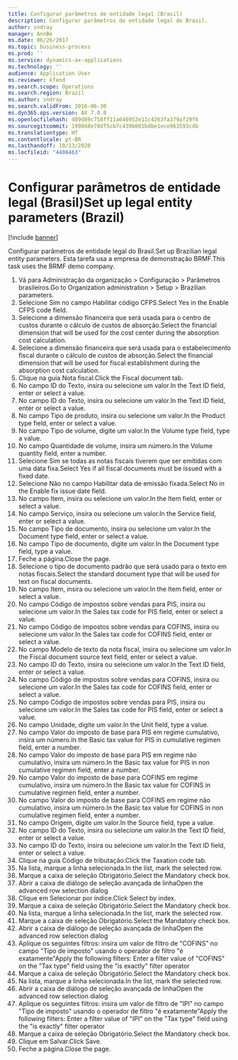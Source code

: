 ```yaml
---
title: Configurar parâmetros de entidade legal (Brasil)
description: Configurar parâmetros de entidade legal do Brasil.
author: sndray
manager: AnnBe
ms.date: 06/26/2017
ms.topic: business-process
ms.prod: ''
ms.service: dynamics-ax-applications
ms.technology: ''
audience: Application User
ms.reviewer: kfend
ms.search.scope: Operations
ms.search.region: Brazil
ms.author: sndray
ms.search.validFrom: 2016-06-30
ms.dyn365.ops.version: AX 7.0.0
ms.openlocfilehash: d89d89c758ff11a646952e11c4263fa379af29f6
ms.sourcegitcommit: 199848e78df5cb7c439b001bdbe1ece963593cdb
ms.translationtype: HT
ms.contentlocale: pt-BR
ms.lasthandoff: 10/13/2020
ms.locfileid: "4408463"
---
```

# <a name="set-up-legal-entity-parameters-brazil"></a><span data-ttu-id="884a5-103">Configurar parâmetros de entidade legal (Brasil)</span><span class="sxs-lookup"><span data-stu-id="884a5-103">Set up legal entity parameters (Brazil)</span></span>

[!include [banner](../../includes/banner.md)]

<span data-ttu-id="884a5-104">Configurar parâmetros de entidade legal do Brasil.</span><span class="sxs-lookup"><span data-stu-id="884a5-104">Set up Brazilian legal entity parameters.</span></span> <span data-ttu-id="884a5-105">Esta tarefa usa a empresa de demonstração BRMF.</span><span class="sxs-lookup"><span data-stu-id="884a5-105">This task uses the BRMF demo company.</span></span>

1. <span data-ttu-id="884a5-106">Vá para Administração da organização > Configuração > Parâmetros brasileiros.</span><span class="sxs-lookup"><span data-stu-id="884a5-106">Go to Organization administration > Setup > Brazilian parameters.</span></span>
2. <span data-ttu-id="884a5-107">Selecione Sim no campo Habilitar código CFPS.</span><span class="sxs-lookup"><span data-stu-id="884a5-107">Select Yes in the Enable CFPS code field.</span></span>
3. <span data-ttu-id="884a5-108">Selecione a dimensão financeira que será usada para o centro de custos durante o cálculo de custos de absorção.</span><span class="sxs-lookup"><span data-stu-id="884a5-108">Select the financial dimension that will be used for the cost center during the absorption cost calculation.</span></span>
4. <span data-ttu-id="884a5-109">Selecione a dimensão financeira que será usada para o estabelecimento fiscal durante o cálculo de custos de absorção.</span><span class="sxs-lookup"><span data-stu-id="884a5-109">Select the financial dimension that will be used for fiscal establishment during the absorption cost calculation.</span></span>
5. <span data-ttu-id="884a5-110">Clique na guia Nota fiscal.</span><span class="sxs-lookup"><span data-stu-id="884a5-110">Click the Fiscal document tab.</span></span>
6. <span data-ttu-id="884a5-111">No campo ID do Texto, insira ou selecione um valor.</span><span class="sxs-lookup"><span data-stu-id="884a5-111">In the Text ID field, enter or select a value.</span></span>
7. <span data-ttu-id="884a5-112">No campo ID do Texto, insira ou selecione um valor.</span><span class="sxs-lookup"><span data-stu-id="884a5-112">In the Text ID field, enter or select a value.</span></span>
8. <span data-ttu-id="884a5-113">No campo Tipo de produto, insira ou selecione um valor.</span><span class="sxs-lookup"><span data-stu-id="884a5-113">In the Product type field, enter or select a value.</span></span>
9. <span data-ttu-id="884a5-114">No campo Tipo de volume, digite um valor.</span><span class="sxs-lookup"><span data-stu-id="884a5-114">In the Volume type field, type a value.</span></span>
10. <span data-ttu-id="884a5-115">No campo Quantidade de volume, insira um número.</span><span class="sxs-lookup"><span data-stu-id="884a5-115">In the Volume quantity field, enter a number.</span></span>
11. <span data-ttu-id="884a5-116">Selecione Sim se todas as notas fiscais tiverem que ser emitidas com uma data fixa.</span><span class="sxs-lookup"><span data-stu-id="884a5-116">Select Yes if all fiscal documents must be issued with a fixed date.</span></span>
12. <span data-ttu-id="884a5-117">Selecione Não no campo Habilitar data de emissão fixada.</span><span class="sxs-lookup"><span data-stu-id="884a5-117">Select No in the Enable fix issue date field.</span></span>
13. <span data-ttu-id="884a5-118">No campo Item, insira ou selecione um valor.</span><span class="sxs-lookup"><span data-stu-id="884a5-118">In the Item field, enter or select a value.</span></span>
14. <span data-ttu-id="884a5-119">No campo Serviço, insira ou selecione um valor.</span><span class="sxs-lookup"><span data-stu-id="884a5-119">In the Service field, enter or select a value.</span></span>
15. <span data-ttu-id="884a5-120">No campo Tipo de documento, insira ou selecione um valor.</span><span class="sxs-lookup"><span data-stu-id="884a5-120">In the Document type field, enter or select a value.</span></span>
16. <span data-ttu-id="884a5-121">No campo Tipo de documento, digite um valor.</span><span class="sxs-lookup"><span data-stu-id="884a5-121">In the Document type field, type a value.</span></span>
17. <span data-ttu-id="884a5-122">Feche a página.</span><span class="sxs-lookup"><span data-stu-id="884a5-122">Close the page.</span></span>
18. <span data-ttu-id="884a5-123">Selecione o tipo de documento padrão que será usado para o texto em notas fiscais.</span><span class="sxs-lookup"><span data-stu-id="884a5-123">Select the standard document type that will be used for text on fiscal documents.</span></span>
19. <span data-ttu-id="884a5-124">No campo Item, insira ou selecione um valor.</span><span class="sxs-lookup"><span data-stu-id="884a5-124">In the Item field, enter or select a value.</span></span>
20. <span data-ttu-id="884a5-125">No campo Código de impostos sobre vendas para PIS, insira ou selecione um valor.</span><span class="sxs-lookup"><span data-stu-id="884a5-125">In the Sales tax code for PIS field, enter or select a value.</span></span>
21. <span data-ttu-id="884a5-126">No campo Código de impostos sobre vendas para COFINS, insira ou selecione um valor.</span><span class="sxs-lookup"><span data-stu-id="884a5-126">In the Sales tax code for COFINS field, enter or select a value.</span></span>
22. <span data-ttu-id="884a5-127">No campo Modelo de texto da nota fiscal, insira ou selecione um valor.</span><span class="sxs-lookup"><span data-stu-id="884a5-127">In the Fiscal document source text field, enter or select a value.</span></span>
23. <span data-ttu-id="884a5-128">No campo ID do Texto, insira ou selecione um valor.</span><span class="sxs-lookup"><span data-stu-id="884a5-128">In the Text ID field, enter or select a value.</span></span>
24. <span data-ttu-id="884a5-129">No campo Código de impostos sobre vendas para COFINS, insira ou selecione um valor.</span><span class="sxs-lookup"><span data-stu-id="884a5-129">In the Sales tax code for COFINS field, enter or select a value.</span></span>
25. <span data-ttu-id="884a5-130">No campo Código de impostos sobre vendas para PIS, insira ou selecione um valor.</span><span class="sxs-lookup"><span data-stu-id="884a5-130">In the Sales tax code for PIS field, enter or select a value.</span></span>
26. <span data-ttu-id="884a5-131">No campo Unidade, digite um valor.</span><span class="sxs-lookup"><span data-stu-id="884a5-131">In the Unit field, type a value.</span></span>
27. <span data-ttu-id="884a5-132">No campo Valor do imposto de base para PIS em regime cumulativo, insira um número.</span><span class="sxs-lookup"><span data-stu-id="884a5-132">In the Basic tax value for PIS in cumulative regimen field, enter a number.</span></span>
28. <span data-ttu-id="884a5-133">No campo Valor do imposto de base para PIS em regime não cumulativo, insira um número.</span><span class="sxs-lookup"><span data-stu-id="884a5-133">In the Basic tax value for PIS in non cumulative regimen field, enter a number.</span></span>
29. <span data-ttu-id="884a5-134">No campo Valor do imposto de base para COFINS em regime cumulativo, insira um número.</span><span class="sxs-lookup"><span data-stu-id="884a5-134">In the Basic tax value for COFINS in cumulative regimen field, enter a number.</span></span>
30. <span data-ttu-id="884a5-135">No campo Valor do imposto de base para COFINS em regime não cumulativo, insira um número.</span><span class="sxs-lookup"><span data-stu-id="884a5-135">In the Basic tax value for COFINS in non cumulative regimen field, enter a number.</span></span>
31. <span data-ttu-id="884a5-136">No campo Origem, digite um valor.</span><span class="sxs-lookup"><span data-stu-id="884a5-136">In the Source field, type a value.</span></span>
32. <span data-ttu-id="884a5-137">No campo ID do Texto, insira ou selecione um valor.</span><span class="sxs-lookup"><span data-stu-id="884a5-137">In the Text ID field, enter or select a value.</span></span>
33. <span data-ttu-id="884a5-138">No campo ID do Texto, insira ou selecione um valor.</span><span class="sxs-lookup"><span data-stu-id="884a5-138">In the Text ID field, enter or select a value.</span></span>
34. <span data-ttu-id="884a5-139">Clique na guia Código de tributação.</span><span class="sxs-lookup"><span data-stu-id="884a5-139">Click the Taxation code tab.</span></span>
35. <span data-ttu-id="884a5-140">Na lista, marque a linha selecionada.</span><span class="sxs-lookup"><span data-stu-id="884a5-140">In the list, mark the selected row.</span></span>
36. <span data-ttu-id="884a5-141">Marque a caixa de seleção Obrigatório.</span><span class="sxs-lookup"><span data-stu-id="884a5-141">Select the Mandatory check box.</span></span>
37. <span data-ttu-id="884a5-142">Abrir a caixa de diálogo de seleção avançada de linha</span><span class="sxs-lookup"><span data-stu-id="884a5-142">Open the advanced row selection dialog</span></span>
38. <span data-ttu-id="884a5-143">Clique em Selecionar por índice.</span><span class="sxs-lookup"><span data-stu-id="884a5-143">Click Select by index.</span></span>
39. <span data-ttu-id="884a5-144">Marque a caixa de seleção Obrigatório.</span><span class="sxs-lookup"><span data-stu-id="884a5-144">Select the Mandatory check box.</span></span>
40. <span data-ttu-id="884a5-145">Na lista, marque a linha selecionada.</span><span class="sxs-lookup"><span data-stu-id="884a5-145">In the list, mark the selected row.</span></span>
41. <span data-ttu-id="884a5-146">Marque a caixa de seleção Obrigatório.</span><span class="sxs-lookup"><span data-stu-id="884a5-146">Select the Mandatory check box.</span></span>
42. <span data-ttu-id="884a5-147">Abrir a caixa de diálogo de seleção avançada de linha</span><span class="sxs-lookup"><span data-stu-id="884a5-147">Open the advanced row selection dialog</span></span>
43. <span data-ttu-id="884a5-148">Aplique os seguintes filtros: insira um valor de filtro de "COFINS" no campo "Tipo de imposto" usando o operador de filtro "é exatamente"</span><span class="sxs-lookup"><span data-stu-id="884a5-148">Apply the following filters: Enter a filter value of "COFINS" on the "Tax type" field using the "is exactly" filter operator</span></span>
44. <span data-ttu-id="884a5-149">Marque a caixa de seleção Obrigatório.</span><span class="sxs-lookup"><span data-stu-id="884a5-149">Select the Mandatory check box.</span></span>
45. <span data-ttu-id="884a5-150">Na lista, marque a linha selecionada.</span><span class="sxs-lookup"><span data-stu-id="884a5-150">In the list, mark the selected row.</span></span>
46. <span data-ttu-id="884a5-151">Abrir a caixa de diálogo de seleção avançada de linha</span><span class="sxs-lookup"><span data-stu-id="884a5-151">Open the advanced row selection dialog</span></span>
47. <span data-ttu-id="884a5-152">Aplique os seguintes filtros: insira um valor de filtro de "IPI" no campo "Tipo de imposto" usando o operador de filtro "é exatamente"</span><span class="sxs-lookup"><span data-stu-id="884a5-152">Apply the following filters: Enter a filter value of "IPI" on the "Tax type" field using the "is exactly" filter operator</span></span>
48. <span data-ttu-id="884a5-153">Marque a caixa de seleção Obrigatório.</span><span class="sxs-lookup"><span data-stu-id="884a5-153">Select the Mandatory check box.</span></span>
49. <span data-ttu-id="884a5-154">Clique em Salvar.</span><span class="sxs-lookup"><span data-stu-id="884a5-154">Click Save.</span></span>
50. <span data-ttu-id="884a5-155">Feche a página.</span><span class="sxs-lookup"><span data-stu-id="884a5-155">Close the page.</span></span>

